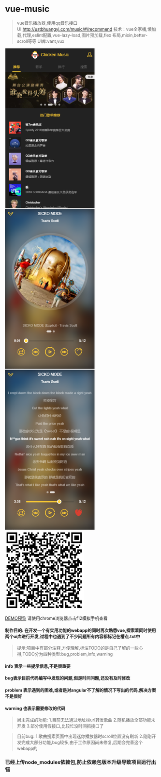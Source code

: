 # vue-music

> vue音乐播放器,使用qq音乐接口
>UI:http://ustbhuangyi.com/music/#/recommend
>技术：vue全家桶,懒加载,代理,eslint配置,vue-lazy-load,图片预加载,flex 布局,mixin,better-scroll等等
>UI库:vant,vux

![图1](https://github.com/bailihuiyue/vue-music/raw/master/doc/1.png)
![图2](https://github.com/bailihuiyue/vue-music/raw/master/doc/2.png)
![图3](https://github.com/bailihuiyue/vue-music/raw/master/doc/3.png)
![图4](https://github.com/bailihuiyue/vue-music/raw/master/doc/4.png)

[DEMO预览](https://github.com/bailihuiyue/vue-music/raw/master/doc/index.html) 请使用chrome浏览器点击f12模拟手机查看

#### 制作目的: 在开发一个有实用功能的webapp的同时再次熟悉vue,探索着同时使用两个ui库进行开发,过程中也遇到了不少问题所有内容都标记在槽点.txt中

> 提示:项目中有部分注释,方便理解,标注TODO的是自己了解的一些心得,TODO分为四种类型:bug,problem,info,warning
#### info 表示一些提示信息,不是很重要
#### bug表示目前代码编写中发现的问题,但是时间问题,还没有及时修改
#### problem 表示遇到的困难,或者是对angular不了解的情况下写出的代码,解决方案不是很好
#### warning 也表示需要修改的代码

>尚未完成的功能:
    1.目前无法通过地址栏url转发歌曲
    2.随机播放全部功能未开发
    3.部分使用假接口,比较忙没时间抓接口了
    
>目前bug:
    1.歌曲搜索页面中出现迷你播放器时scroll位置没有刷新
    2.刚刚开发完成大部分功能,bug较多,由于工作原因尚未修复,后期会完善这个webapp的

### 已经上传node_modules依赖包,防止依赖包版本升级导致项目运行出错